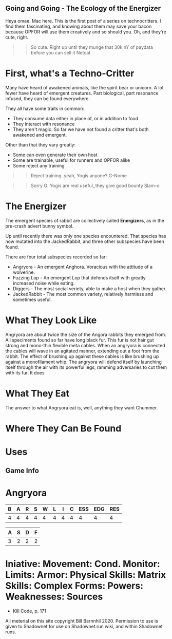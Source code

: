 
Going and Going - The Ecology of the Energizer
-----------------------------------------------

Heya omae. Mac here. This is the first post of a series on technocritters. I find them fascinating, and knowing about them may save your bacon because OPFOR will use them creatively and so should you. Oh, and they're cute, right.

>> So cute. Right up until they munge that 30k nY of paydata before you can sell it
>> Netcat

First, what's a Techno-Critter
===============================

Many have heard of awakened animals, like the spirit bear or unicorn. A lot fewer have heard of emergent creatures. Part biological, part resonance infused, they can be found everywhere. 

They all have some traits in common:
- They consume data either in place of, or in addition to food
- They interact with resonance
- They aren't magic. So far we have not found a critter that's both awakened and emergent.

Other than that they vary greatly:
- Some can even generate their own host
- Some are trainable, useful for runners and OPFOR alike
- Some reject any training 

>> Reject training..yeah, Yogis anyone?
>> G-Nome

>> Sorry G. Yogis are real useful,,they give good bounty
>> Slam-o

The Energizer
==============

The emergent species of rabbit are collectively called __Energizers__, as in the pre-crash advert bunny symbol.

Up until recently there was only one species encountered. That species has now mutated into the JackedRabbit, and three other subspecies have been found.

There are four total subspecies recorded so far:
- Angryora - An emergent Anghora. Voracious with the attitude of a wolverine.
- Fuzzing Lop - An emergent Lop that defends itself with greatly increased noise while eating. 
- Diggers - The most social veriety, able to make a host when they gather.
- JackedRabbit - The most common variety, relatively harmless and sometimes useful.

What They Look Like
====================

Angryora are about twice the size of the Angora rabbits they emerged from. All speciments found so far have long black fur. This fur is not hair gut strong and mono-thin flexible meta cables. When an angryora is connected the cables will wave in an agitated manner, extending out a foot from the rabbit. The effect of brushing up against these cables is like brushing up against a monofilament whip. The angryora will defend itself by launching itself through the air with its powerful legs, ramming adversaries to cut them with its fur.  It does 

What They Eat
===============

The answer to what Angryora eat is, well, anything they want Chummer.

Where They Can Be Found
========================

Uses
=====

Game Info
-----------

Angryora
========

| B | A | R | S | W | L | I | C | ESS | EDG | RES |
|---|---|---|---|---|---|---|---|-----|-----|-----|
| 4 | 4 | 4 | 4 | 4 | 4 | 4 | 4 |  4  |  4  |  4  |

| A | S | D | F |
|---|---|---|---|
| 3 | 2 | 2 | 2 |

Iniative:
Movement:
Cond. Monitor:
Limits:
Armor:
Physical Skills:
Matrix Skills:
Complex Forms:
Powers:
Weaknesses:
Sources
=======
- Kill Code, p. 171


All meterial on this site copyright Bill Barnnhil 2020. Permission to use is given to Shadownet for use on Shadownet.run wiki, and within Shadownet runs.

